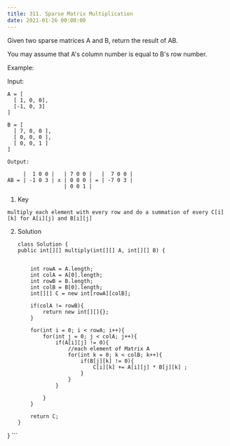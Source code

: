```yaml
---
title: 311. Sparse Matrix Multiplication
date: 2021-01-26 00:00:00
---
```


Given two sparse matrices A and B, return the result of AB.

You may assume that A's column number is equal to B's row number.

Example:

Input:

```
A = [
  [ 1, 0, 0],
  [-1, 0, 3]
]

B = [
  [ 7, 0, 0 ],
  [ 0, 0, 0 ],
  [ 0, 0, 1 ]
]

Output:

     |  1 0 0 |   | 7 0 0 |   |  7 0 0 |
AB = | -1 0 3 | x | 0 0 0 | = | -7 0 3 |
                  | 0 0 1 |
```

1. Key

```
multiply each element with every row and do a summation of every C[i][k] for A[i][j] and B[i][j]

```

2. Solution

    ```
    class Solution {
    public int[][] multiply(int[][] A, int[][] B) {


        int rowA = A.length;
        int colA = A[0].length;
        int rowB = B.length;
        int colB = B[0].length;
        int[][] C = new int[rowA][colB];

        if(colA != rowB){
            return new int[][]{};
        }

        for(int i = 0; i < rowA; i++){
            for(int j = 0; j < colA; j++){
                if(A[i][j] != 0){
                    //each element of Matrix A
                    for(int k = 0; k < colB; k++){
                        if(B[j][k] != 0){
                            C[i][k] += A[i][j] * B[j][k] ;
                        }
                    }    
                }

            }
        }

        return C;
    }
}
    ```
